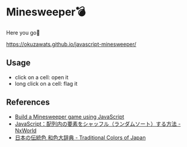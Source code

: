 # Minesweeper💣

Here you go🏃

https://okuzawats.github.io/javascript-minesweeper/

## Usage

- click on a cell: open it
- long click on a cell: flag it

## References

- [Build a Minesweeper game using JavaScript](https://iq.opengenus.org/minesweeper-game-using-js/)
- [JavaScript：配列内の要素をシャッフル（ランダムソート）する方法 - NxWorld](https://www.nxworld.net/js-array-shuffle.html)
- [日本の伝統色 和色大辞典 - Traditional Colors of Japan](https://www.colordic.org/w)
